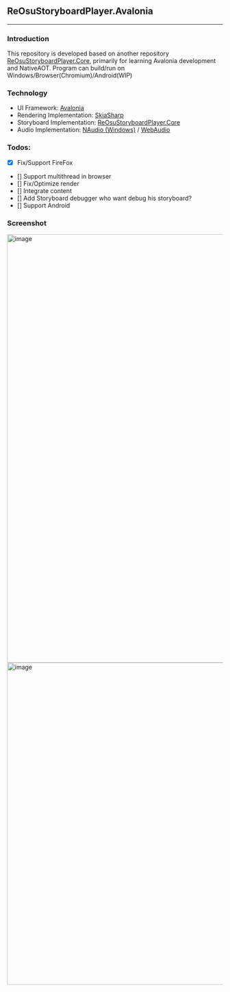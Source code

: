 ## ReOsuStoryboardPlayer.Avalonia
---------------
### Introduction
This repository is developed based on another repository [ReOsuStoryboardPlayer.Core](https://github.com/MikiraSora/ReOsuStoryboardPlayer/tree/master/ReOsuStoryboardPlayer.Core), primarily for learning Avalonia development and NativeAOT.
Program can build/run on Windows/Browser(Chromium)/Android(WIP)

### Technology

* UI Framework: [Avalonia](https://github.com/AvaloniaUI/Avalonia)
* Rendering Implementation: [SkiaSharp](https://github.com/mono/SkiaSharp)
* Storyboard Implementation: [ReOsuStoryboardPlayer.Core](https://github.com/MikiraSora/ReOsuStoryboardPlayer/tree/master/ReOsuStoryboardPlayer.Core)
* Audio Implementation: [NAudio (Windows)](https://github.com/naudio/NAudio) / [WebAudio](https://developer.mozilla.org/zh-CN/docs/Web/API/Web_Audio_API)

### Todos:

- [x] Fix/Support FireFox
- [] Support multithread in browser
- [] Fix/Optimize render
- [] Integrate content
- [] Add Storyboard debugger who want debug his storyboard?
- [] Support Android

### Screenshot
<img width="1915" height="1001" alt="image" src="https://github.com/user-attachments/assets/59d5471d-2586-4f1f-8441-49cab3e95ec1" />
<img width="1440" height="753" alt="image" src="https://github.com/user-attachments/assets/a75e5bec-b413-4ad6-87f8-f2489a438c58" />

